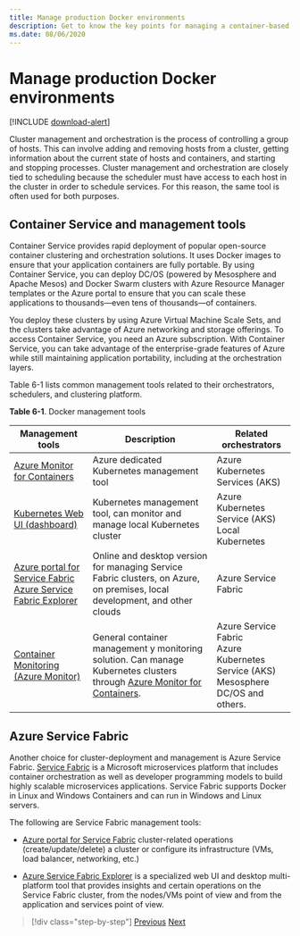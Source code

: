 ```yaml
---
title: Manage production Docker environments
description: Get to know the key points for managing a container-based production environment.
ms.date: 08/06/2020
---
```

# Manage production Docker environments

[!INCLUDE [download-alert](../includes/download-alert.md)]

Cluster management and orchestration is the process of controlling a group of hosts. This can involve adding and removing hosts from a cluster, getting information about the current state of hosts and containers, and starting and stopping processes. Cluster management and orchestration are closely tied to scheduling because the scheduler must have access to each host in the cluster in order to schedule services. For this reason, the same tool is often used for both purposes.

## Container Service and management tools

Container Service provides rapid deployment of popular open-source container clustering and orchestration solutions. It uses Docker images to ensure that your application containers are fully portable. By using Container Service, you can deploy DC/OS (powered by Mesosphere and Apache Mesos) and Docker Swarm clusters with Azure Resource Manager templates or the Azure portal to ensure that you can scale these applications to thousands—even tens of thousands—of containers.

You deploy these clusters by using Azure Virtual Machine Scale Sets, and the clusters take advantage of Azure networking and storage offerings. To access Container Service, you need an Azure subscription. With Container Service, you can take advantage of the enterprise-grade features of Azure while still maintaining application portability, including at the orchestration layers.

Table 6-1 lists common management tools related to their orchestrators, schedulers, and clustering platform.

**Table 6-1**. Docker management tools

| Management tools | Description | Related orchestrators |
|------------------|-------------|-----------------------|
| [Azure Monitor for Containers](/azure/monitoring/monitoring-container-insights-overview) | Azure dedicated Kubernetes management tool | Azure Kubernetes Services (AKS) |
| [Kubernetes Web UI (dashboard)](https://kubernetes.io/docs/tasks/access-application-cluster/web-ui-dashboard/) | Kubernetes management tool, can monitor and manage local Kubernetes cluster | Azure Kubernetes Service (AKS)<br/>Local Kubernetes |
| [Azure portal for Service Fabric](/azure/service-fabric/service-fabric-cluster-creation-via-portal)<br/>[Azure Service Fabric Explorer](/azure/service-fabric/service-fabric-visualizing-your-cluster) | Online and desktop version for managing Service Fabric clusters, on Azure, on premises, local development, and other clouds | Azure Service Fabric |
| [Container Monitoring (Azure Monitor)](/azure/azure-monitor/insights/containers) | General container management y monitoring solution. Can manage Kubernetes clusters through [Azure Monitor for Containers](/azure/monitoring/monitoring-container-insights-overview). | Azure Service Fabric<br/>Azure Kubernetes Service (AKS)<br/>Mesosphere DC/OS and others. |

## Azure Service Fabric

Another choice for cluster-deployment and management is Azure Service Fabric. [Service Fabric](https://azure.microsoft.com/services/service-fabric/) is a Microsoft microservices platform that includes container orchestration as well as developer programming models to build highly scalable microservices applications. Service Fabric supports Docker in Linux and Windows Containers and can run in Windows and Linux servers.

The following are Service Fabric management tools:

- [Azure portal for Service Fabric](/azure/service-fabric/service-fabric-cluster-creation-via-portal) cluster-related operations (create/update/delete) a cluster or configure its infrastructure (VMs, load balancer, networking, etc.)

- [Azure Service Fabric Explorer](/azure/service-fabric/service-fabric-visualizing-your-cluster) is a specialized web UI and desktop multi-platform tool that provides insights and certain operations on the Service Fabric cluster, from the nodes/VMs point of view and from the application and services point of view.

>[!div class="step-by-step"]
>[Previous](run-microservices-based-applications-in-production.md)
>[Next](monitor-containerized-application-services.md)
